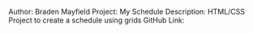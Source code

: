 Author: Braden Mayfield
Project: My Schedule
Description: HTML/CSS Project to create a schedule using grids
GitHub Link: